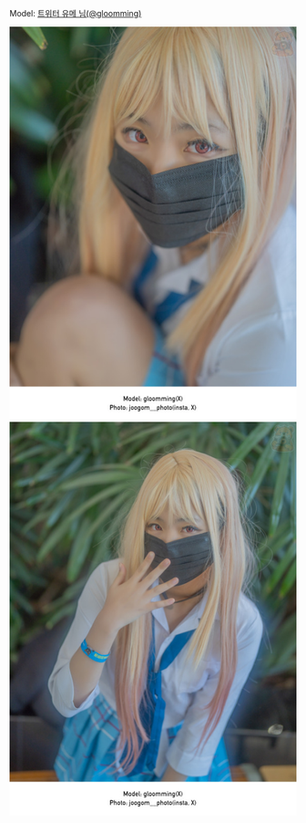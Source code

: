 ﻿---
dddd: 2023.12.16 서코
nickname: 유메
sns_type: x
sns_id: gloomming
---

Model: <a href="https://x.com/gloomming" target="_blank">트위터 유메 님(@gloomming)</a>

![DSC09408-Bearbeitet.jpg](/assets/img/2023/12-16/DSC09408-Bearbeitet.jpg)
![DSC09423-Bearbeitet.jpg](/assets/img/2023/12-16/DSC09423-Bearbeitet.jpg)